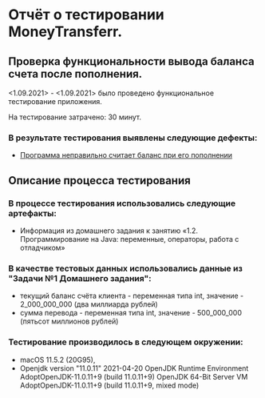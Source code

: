 # Отчёт о тестировании MoneyTransferr.

## Проверка функциональности вывода баланса счета после пополнения.

<1.09.2021> - <1.09.2021> было проведено функциональное тестирование приложения.

На тестирование затрачено: 30 минут.

### В результате тестирования выявлены следующие дефекты:
* [Программа неправильно считает баланс при его пополнении](https://github.com/nikola4468/java-homeworks-1.2.1/issues/1)

## Описание процесса тестирования

### В процессе тестирования использовались следующие артефакты:
* Информация из домашнего задания к занятию «1.2. Программирование на Java: переменные, операторы, работа с отладчиком»

### В качестве тестовых данных использовались данные из "Задачи №1 Домашнего задания":

* текущий баланс счёта клиента - переменная типа int, значение - 2_000_000_000 (два миллиарда рублей)
* сумма перевода - переменная типа int, значение - 500_000_000 (пятьсот миллионов рублей)

### Тестирование производилось в следующем окружении:
* macOS 11.5.2 (20G95),
* Openjdk version "11.0.11" 2021-04-20
  OpenJDK Runtime Environment AdoptOpenJDK-11.0.11+9 (build 11.0.11+9)
  OpenJDK 64-Bit Server VM AdoptOpenJDK-11.0.11+9 (build 11.0.11+9, mixed mode)
